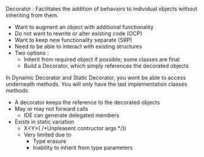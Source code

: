 Decorator : Facilitates the addition of behaviors to individual objects without inheriting from them. 

- Want to augment an object with additional functionality
- Do not want to rewrite or alter existing code (OCP)
- Want to keep new functionality separate (SRP)
- Need to be able to interact with existing structures
- Two options : 
    - Inherit from required object if possible; some classes are final
    - Build a Decorator, which simply references the decorated objects  

In  Dynamic Decorator and Static Decorator, 
    you wont be able to access underneath methods. You will only have the last implementation classes methods.   

- A decorator keeps the reference to the decorated objects
- May or may not forward calls
    - IDE can generate delegated members
- Exists in static variation
    - X<Y<Foo>>( /*Unpleasent contructor args */))
    - Very limited due to 
        - Type erasure
        - Inability to inherit from type parameters
